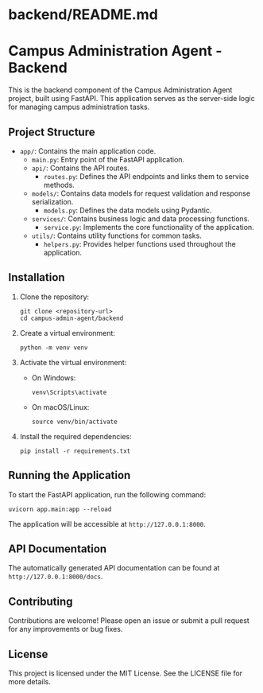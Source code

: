 # backend/README.md

# Campus Administration Agent - Backend

This is the backend component of the Campus Administration Agent project, built using FastAPI. This application serves as the server-side logic for managing campus administration tasks.

## Project Structure

- `app/`: Contains the main application code.
  - `main.py`: Entry point of the FastAPI application.
  - `api/`: Contains the API routes.
    - `routes.py`: Defines the API endpoints and links them to service methods.
  - `models/`: Contains data models for request validation and response serialization.
    - `models.py`: Defines the data models using Pydantic.
  - `services/`: Contains business logic and data processing functions.
    - `service.py`: Implements the core functionality of the application.
  - `utils/`: Contains utility functions for common tasks.
    - `helpers.py`: Provides helper functions used throughout the application.

## Installation

1. Clone the repository:
   ```
   git clone <repository-url>
   cd campus-admin-agent/backend
   ```

2. Create a virtual environment:
   ```
   python -m venv venv
   ```

3. Activate the virtual environment:
   - On Windows:
     ```
     venv\Scripts\activate
     ```
   - On macOS/Linux:
     ```
     source venv/bin/activate
     ```

4. Install the required dependencies:
   ```
   pip install -r requirements.txt
   ```

## Running the Application

To start the FastAPI application, run the following command:
```
uvicorn app.main:app --reload
```

The application will be accessible at `http://127.0.0.1:8000`.

## API Documentation

The automatically generated API documentation can be found at `http://127.0.0.1:8000/docs`.

## Contributing

Contributions are welcome! Please open an issue or submit a pull request for any improvements or bug fixes.

## License

This project is licensed under the MIT License. See the LICENSE file for more details.